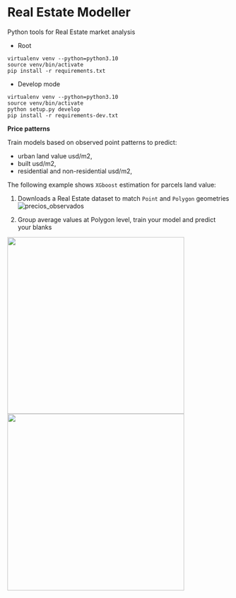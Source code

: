 # Real Estate Modeller

Python tools for Real Estate market analysis

* Root

```
virtualenv venv --python=python3.10
source venv/bin/activate
pip install -r requirements.txt

```
* Develop mode

```
virtualenv venv --python=python3.10
source venv/bin/activate
python setup.py develop
pip install -r requirements-dev.txt

```

**Price patterns**

Train models based on observed point patterns to predict:

 * urban land value usd/m2,
 * built usd/m2,
 * residential and non-residential usd/m2,

The following example shows `XGboost` estimation for parcels land value:

1. Downloads a Real Estate dataset to match `Point` and `Polygon` geometries 
![precios_observados](REM/img/observed_prices.png)

2. Group average values at Polygon level, train your model and predict your blanks
<p float="right">
  <img src="/REM/img/to_predict.png" width="400" />
  <img src="/REM/img/predicted.png" width="400" />
</p>
